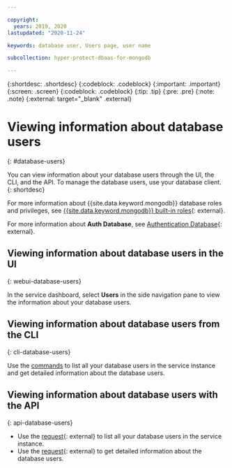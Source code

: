 ```yaml
---

copyright:
  years: 2019, 2020
lastupdated: "2020-11-24"

keywords: database user, Users page, user name

subcollection: hyper-protect-dbaas-for-mongodb

---
```


{:shortdesc: .shortdesc}
{:codeblock: .codeblock}
{:important: .important}
{:screen: .screen}
{:codeblock: .codeblock}
{:tip: .tip}
{:pre: .pre}
{:note: .note}
{:external: target="_blank" .external}

# Viewing information about database users
{: #database-users}

You can view information about your database users through the UI, the CLI, and the API. To manage the database users, use your database client.
{: shortdesc}

For more information about {{site.data.keyword.mongodb}} database roles and privileges, see [{{site.data.keyword.mongodb}} built-in roles](https://docs.mongodb.com/manual/reference/built-in-roles/){: external}.

For more information about **Auth Database**, see [Authentication Database](https://docs.mongodb.com/manual/core/security-users/#user-authentication-database){: external}.

## Viewing information about database users in the UI
{: webui-database-users}

In the service dashboard, select **Users** in the side navigation pane to view the information about your database users.

## Viewing information about database users from the CLI
{: cli-database-users}

Use the [commands](/docs/hyper-protect-dbaas-for-mongodb?topic=hyper-protect-dbaas-for-mongodb-dbaas_cli_plugin#user_cmds) to list all your database users in the service instance and get detailed information about the database users.

## Viewing information about database users with the API
{: api-database-users}

- Use the [request](/apidocs/hyperp-dbaas/hyperp-dbaas-v3#list-database-users){: external} to list all your database users in the service instance. 
- Use the [request](/apidocs/hyperp-dbaas/hyperp-dbaas-v3#get-database-user-details){: external} to get detailed information about the database users.
